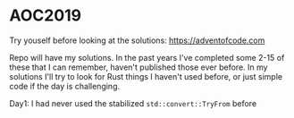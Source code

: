 # AOC2019

Try youself before looking at the solutions: https://adventofcode.com

Repo will have my solutions. In the past years I've completed some 2-15 of
these that I can remember, haven't published those ever before. In my solutions
I'll try to look for Rust things I haven't used before, or just simple code if
the day is challenging.

Day1: I had never used the stabilized `std::convert::TryFrom` before

